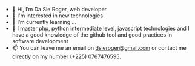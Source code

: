 - 👋 Hi, I’m Da Sie Roger, web developer
- 👀 I'm interested in new technologies
- 🌱 I’m currently learning ...
- 💞️ I master php, python intermediate level, javascript technologies and I have a good knowledge of the github tool and good practices in software development
- 📫 You can leave me an email on dsieroger@gmail.com or contact me directly on my number (+225) 0767476595.

<!---
c
--->
